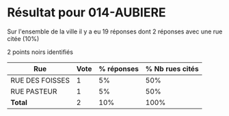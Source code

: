 # Résultat pour 014-AUBIERE

Sur l'ensemble de la ville il y a eu 19 réponses dont 2 réponses avec une rue citée (10%)

2 points noirs identifiés

| Rue | Vote | % réponses | % Nb rues cités|
|-----|------|------------|----------------|
| RUE DES FOISSES | 1 | 5% | 50%|
| RUE PASTEUR | 1 | 5% | 50%|
| **Total** | 2 | 10% | 100%|
